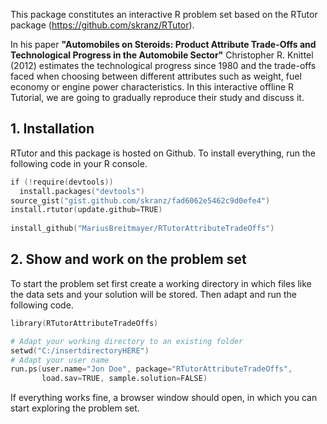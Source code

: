 This package constitutes an interactive R problem set based on the RTutor package (https://github.com/skranz/RTutor). 

In his paper **"Automobiles on Steroids: Product Attribute Trade-Offs and Technological Progress in the Automobile Sector"**  Christopher R. Knittel (2012) estimates the technological progress since 1980 and the trade-offs faced when choosing between different attributes such as weight, fuel economy or engine power characteristics.
In this interactive offline R Tutorial, we are going to gradually reproduce their study and discuss it. 


## 1. Installation

RTutor and this package is hosted on Github. To install everything, run the following code in your R console.
```s
if (!require(devtools))
  install.packages("devtools")
source_gist("gist.github.com/skranz/fad6062e5462c9d0efe4")
install.rtutor(update.github=TRUE)
  
install_github("MariusBreitmayer/RTutorAttributeTradeOffs")
```

## 2. Show and work on the problem set
To start the problem set first create a working directory in which files like the data sets and your solution will be stored. Then adapt and run the following code.
```s
library(RTutorAttributeTradeOffs)

# Adapt your working directory to an existing folder
setwd("C:/insertdirectoryHERE")
# Adapt your user name
run.ps(user.name="Jon Doe", package="RTutorAttributeTradeOffs",
       load.sav=TRUE, sample.solution=FALSE)
```
If everything works fine, a browser window should open, in which you can start exploring the problem set.
